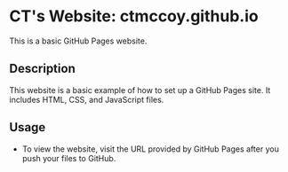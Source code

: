 # CT's Website: ctmccoy.github.io

This is a basic GitHub Pages website.

## Description

This website is a basic example of how to set up a GitHub Pages site. It includes HTML, CSS, and JavaScript files.

## Usage

- To view the website, visit the URL provided by GitHub Pages after you push your files to GitHub.

